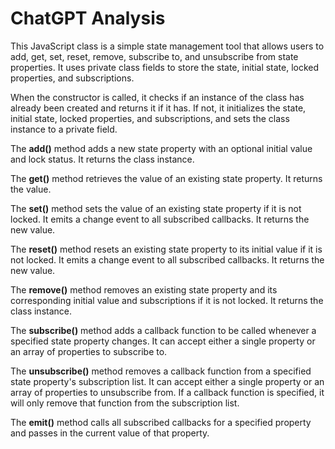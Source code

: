# ChatGPT Analysis

This JavaScript class is a simple state management tool that allows users to add, get, set, reset, remove, subscribe to, and unsubscribe from state properties. It uses private class fields to store the state, initial state, locked properties, and subscriptions.

When the constructor is called, it checks if an instance of the class has already been created and returns it if it has. If not, it initializes the state, initial state, locked properties, and subscriptions, and sets the class instance to a private field.

The **add()** method adds a new state property with an optional initial value and lock status. It returns the class instance.

The **get()** method retrieves the value of an existing state property. It returns the value.

The **set()** method sets the value of an existing state property if it is not locked. It emits a change event to all subscribed callbacks. It returns the new value.

The **reset()** method resets an existing state property to its initial value if it is not locked. It emits a change event to all subscribed callbacks. It returns the new value.

The **remove()** method removes an existing state property and its corresponding initial value and subscriptions if it is not locked. It returns the class instance.

The **subscribe()** method adds a callback function to be called whenever a specified state property changes. It can accept either a single property or an array of properties to subscribe to.

The **unsubscribe()** method removes a callback function from a specified state property's subscription list. It can accept either a single property or an array of properties to unsubscribe from. If a callback function is specified, it will only remove that function from the subscription list.

The **emit()** method calls all subscribed callbacks for a specified property and passes in the current value of that property.
